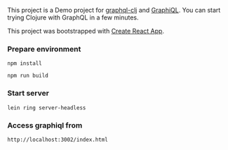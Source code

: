 This project is a Demo project for [graphql-clj](https://github.com/tendant/graphql-clj-starter) and [GraphiQL](https://github.com/graphql/graphiql). You can start trying Clojure with GraphQL in a few minutes.

This project was bootstrapped with [Create React App](https://github.com/facebookincubator/create-react-app).

### Prepare environment

    npm install

    npm run build

### Start server

    lein ring server-headless

### Access graphiql from

    http://localhost:3002/index.html
